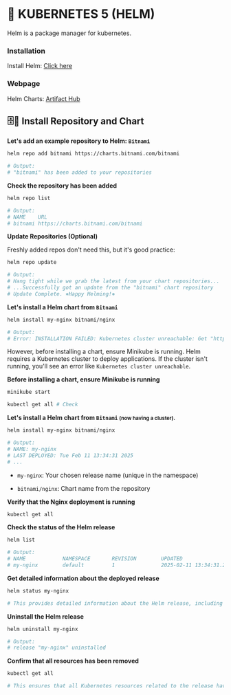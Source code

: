 <!-- https://gmv.udemy.com/course/3231011/enroll/ -->

# 🚢 KUBERNETES 5 (HELM)
Helm is a package manager for kubernetes.

### Installation
Install Helm: [Click here](https://helm.sh/)

### Webpage
Helm Charts: [Artifact Hub](https://artifacthub.io/)

## 🗄️🧩 Install Repository and Chart
**Let's add an example repository to Helm: `Bitnami`**
```sh
helm repo add bitnami https://charts.bitnami.com/bitnami

# Output: 
# "bitnami" has been added to your repositories
```
**Check the repository has been added**
```sh
helm repo list

# Output: 
# NAME    URL
# bitnami https://charts.bitnami.com/bitnami      
```
**Update Repositories (Optional)** 

Freshly added repos don't need this, but it's good practice:
```sh
helm repo update

# Output: 
# Hang tight while we grab the latest from your chart repositories...
# ...Successfully got an update from the "bitnami" chart repository
# Update Complete. ⎈Happy Helming!⎈
```
**Let's install a Helm chart from `Bitnami`**
```sh
helm install my-nginx bitnami/nginx

# Output: 
# Error: INSTALLATION FAILED: Kubernetes cluster unreachable: Get "https://127.0.0.1:32769/version": dial tcp 127.0.0.1:32769: connect: connection refused
```

However, before installing a chart, ensure Minikube is running. Helm requires a Kubernetes cluster to deploy applications. If the cluster isn't running, you'll see an error like `Kubernetes cluster unreachable`.

**Before installing a chart, ensure Minikube is running**
```sh
minikube start

kubectl get all # Check
```
**Let's install a Helm chart from `Bitnami` <small>(now having a cluster).</small>**
```sh
helm install my-nginx bitnami/nginx

# Output:
# NAME: my-nginx
# LAST DEPLOYED: Tue Feb 11 13:34:31 2025
# ...
```
- `my-nginx`: Your chosen release name (unique in the namespace)

- `bitnami/nginx`: Chart name from the repository


**Verify that the Nginx deployment is running**
```sh
kubectl get all
```
**Check the status of the Helm release**
```sh
helm list

# Output:
# NAME            NAMESPACE       REVISION        UPDATED                                 STATUS          CHART           APP VERSION
# my-nginx        default         1               2025-02-11 13:34:31.242650053 +0100 CET deployed        nginx-19.0.0    1.27.4
```
**Get detailed information about the deployed release**
```sh
helm status my-nginx

# This provides detailed information about the Helm release, including its resources and configuration.
```
**Uninstall the Helm release**
```sh
helm uninstall my-nginx

# Output:
# release "my-nginx" uninstalled
```
**Confirm that all resources has been removed**
```sh
kubectl get all

# This ensures that all Kubernetes resources related to the release have been deleted.
```